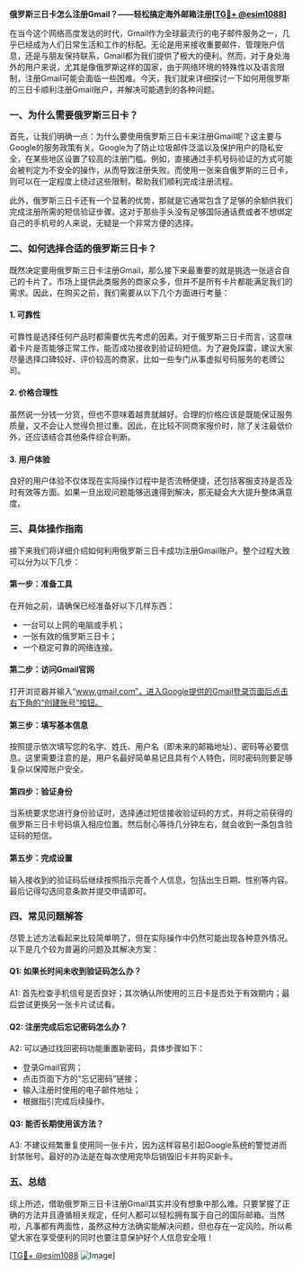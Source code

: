 **俄罗斯三日卡怎么注册Gmail？——轻松搞定海外邮箱注册[[TG💪+ @esim1088](https://t.me/s/esim1088)]**

在当今这个网络高度发达的时代，Gmail作为全球最流行的电子邮件服务之一，几乎已经成为人们日常生活和工作的标配。无论是用来接收重要邮件、管理账户信息，还是与朋友保持联系，Gmail都为我们提供了极大的便利。然而，对于身处海外的用户来说，尤其是像俄罗斯这样的国家，由于网络环境的特殊性以及语言限制，注册Gmail可能会面临一些困难。今天，我们就来详细探讨一下如何用俄罗斯的三日卡顺利注册Gmail账户，并解决可能遇到的各种问题。

### 一、为什么需要俄罗斯三日卡？

首先，让我们明确一点：为什么要使用俄罗斯三日卡来注册Gmail呢？这主要与Google的服务政策有关。Google为了防止垃圾邮件泛滥以及保护用户的隐私安全，在某些地区设置了较高的注册门槛。例如，直接通过手机号码验证的方式可能会被判定为不安全的操作，从而导致注册失败。而使用一张来自俄罗斯的三日卡，则可以在一定程度上绕过这些限制，帮助我们顺利完成注册流程。

此外，俄罗斯三日卡还有一个显著的优势，那就是它通常包含了足够的余额供我们完成注册所需的短信验证步骤。这对于那些手头没有足够国际通话费或者不想绑定自己的手机号的人来说，无疑是一个非常方便的选择。

### 二、如何选择合适的俄罗斯三日卡？

既然决定要用俄罗斯三日卡注册Gmail，那么接下来最重要的就是挑选一张适合自己的卡片了。市场上提供此类服务的商家众多，但并不是所有卡片都能满足我们的需求。因此，在购买之前，我们需要从以下几个方面进行考量：

#### 1. 可靠性
可靠性是选择任何产品时都需要优先考虑的因素。对于俄罗斯三日卡而言，这意味着卡片是否能够正常工作，能否成功接收到验证码短信。为了避免踩雷，建议大家尽量选择口碑较好、评价较高的商家，比如一些专门从事虚拟号码服务的老牌公司。

#### 2. 价格合理性
虽然说一分钱一分货，但也不意味着越贵就越好。合理的价格应该是既能保证服务质量，又不会让人觉得负担过重。因此，在比较不同商家报价时，除了关注最低价外，还应该结合其他条件综合判断。

#### 3. 用户体验
良好的用户体验不仅体现在实际操作过程中是否流畅便捷，还包括客服支持是否及时有效等方面。如果一旦出现问题能够迅速得到解决，那无疑会大大提升整体满意度。

### 三、具体操作指南

接下来我们将详细介绍如何利用俄罗斯三日卡成功注册Gmail账户。整个过程大致可以分为以下几步：

#### 第一步：准备工具
在开始之前，请确保已经准备好以下几样东西：
- 一台可以上网的电脑或手机；
- 一张有效的俄罗斯三日卡；
- 一个稳定可靠的网络连接。

#### 第二步：访问Gmail官网
打开浏览器并输入“www.gmail.com”，进入Google提供的Gmail登录页面后点击右下角的“创建账号”按钮。

#### 第三步：填写基本信息
按照提示依次填写您的名字、姓氏、用户名（即未来的邮箱地址）、密码等必要信息。这里需要注意的是，用户名最好简单易记且具有个人特色，同时密码则要足够复杂以保障账户安全。

#### 第四步：验证身份
当系统要求您进行身份验证时，选择通过短信接收验证码的方式，并将之前获得的俄罗斯三日卡号码填入相应位置。然后耐心等待几分钟左右，就会收到一条包含验证码的短信。

#### 第五步：完成设置
输入接收到的验证码后继续按照指示完善个人信息，包括出生日期、性别等内容。最后记得勾选同意条款并提交申请即可。

### 四、常见问题解答

尽管上述方法看起来比较简单明了，但在实际操作中仍然可能出现各种意外情况。以下是几个较为普遍的问题及其解决方案：

#### Q1: 如果长时间未收到验证码怎么办？
A1: 首先检查手机信号是否良好；其次确认所使用的三日卡是否处于有效期内；最后尝试更换另一张卡片试试看。

#### Q2: 注册完成后忘记密码怎么办？
A2: 可以通过找回密码功能重置新密码，具体步骤如下：
- 登录Gmail官网；
- 点击页面下方的“忘记密码”链接；
- 输入注册时使用的电子邮件地址；
- 根据指引完成后续操作。

#### Q3: 能否长期使用该方法？
A3: 不建议频繁重复使用同一张卡片，因为这样容易引起Google系统的警觉进而封禁账号。最好的办法是在每次使用完毕后销毁旧卡并购买新卡。

### 五、总结

综上所述，借助俄罗斯三日卡注册Gmail其实并没有想象中那么难。只要掌握了正确的方法并且遵循相关规定，任何人都可以轻松拥有属于自己的国际邮箱。当然啦，凡事都有两面性，虽然这种方法确实能解决问题，但也存在一定风险。所以希望大家在享受便利的同时也要注意保护好个人信息安全哦！

[[TG💪+ @esim1088](https://t.me/s/esim1088) ![Image](https://i.postimg.cc/4NQfJmqS/Snipaste-2025-05-13-00-14-12.png)]